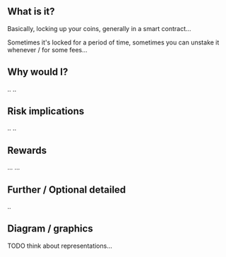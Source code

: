 ## What is it?

Basically, locking up your coins, generally in a smart contract…

Sometimes it's locked for a period of time, sometimes you can unstake it whenever / for some fees…


## Why would I?

..
..

## Risk implications

..
..

## Rewards

...
...

## Further / Optional detailed

..


## Diagram / graphics

TODO think about representations…